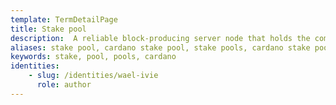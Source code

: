 ```yaml
---
template: TermDetailPage
title: Stake pool
description:  A reliable block-producing server node that holds the combined stake of various stakeholders in a single entity, or pool, on the Cardano network.
aliases: stake pool, cardano stake pool, stake pools, cardano stake pools, cardano mining
keywords: stake, pool, pools, cardano
identities: 
    - slug: /identities/wael-ivie
      role: author
---
```

